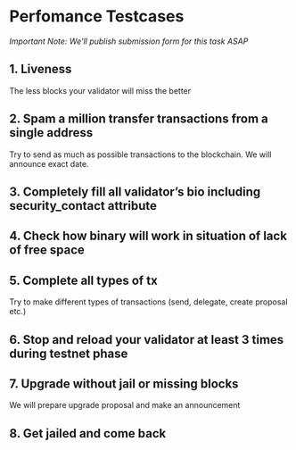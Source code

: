 # Perfomance Testcases 

*Important Note: We'll publish submission form for this task ASAP* <br/>
## 1. Liveness
The less blocks your validator will miss the better
## 2. Spam a million transfer transactions from a single address
 Try to send as much as possible transactions to the blockchain. We will announce exact date.
## 3. Completely fill all validator’s bio including security_contact attribute
## 4. Check how binary will work in situation of lack of free space
## 5. Complete all types of tx
Try to make different types of transactions (send, delegate, create proposal etc.)
## 6. Stop and reload your validator at least 3 times during testnet phase
## 7. Upgrade without jail or missing blocks 
We will prepare upgrade proposal and make an announcement
## 8. Get jailed and come back

